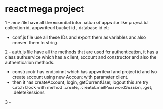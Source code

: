 # react mega project
1 - .env file have all the essential information of appwrite like project id collection id, appwriteurl bucket id , database id etc
- conf.js file use all these IDs and export them as variables and also convert them to string.

2 - auth.js file have all the methods that are used for authentication, it has a class authservice which has a client, account and constructor and also the authentication methods.
- construcotr has endpoinnt which has appwriteurl and project id and lso create account using new Account with parameter client.
- then it has createAccount, login, getCurrentUser, logout this are try catch block with method .create, .createEmailPasswordSession, .get, .deleteSessions

3 - 
